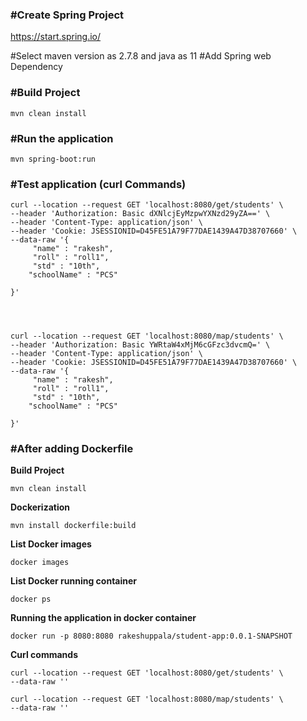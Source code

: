 ### **#Create Spring Project**

https://start.spring.io/

#Select maven version as 2.7.8 and java as 11
#Add Spring web Dependency


### **#Build Project**
```agsl
mvn clean install
```

### **#Run the application**
```agsl
mvn spring-boot:run
```

### **#Test application  (curl Commands)**

```agsl
curl --location --request GET 'localhost:8080/get/students' \
--header 'Authorization: Basic dXNlcjEyMzpwYXNzd29yZA==' \
--header 'Content-Type: application/json' \
--header 'Cookie: JSESSIONID=D45FE51A79F77DAE1439A47D38707660' \
--data-raw '{
     "name" : "rakesh",
     "roll" : "roll1",
     "std" : "10th",
    "schoolName" : "PCS"
    
}'




curl --location --request GET 'localhost:8080/map/students' \
--header 'Authorization: Basic YWRtaW4xMjM6cGFzc3dvcmQ=' \
--header 'Content-Type: application/json' \
--header 'Cookie: JSESSIONID=D45FE51A79F77DAE1439A47D38707660' \
--data-raw '{
     "name" : "rakesh",
     "roll" : "roll1",
     "std" : "10th",
    "schoolName" : "PCS"
    
}'
```

### **#After adding Dockerfile**

**Build Project**
```agsl
mvn clean install
```

**Dockerization**
```agsl
mvn install dockerfile:build
```

**List Docker images**
```agsl
docker images
```

**List Docker running container**
```agsl
docker ps
```

**Running the application in docker container**
```agsl
docker run -p 8080:8080 rakeshuppala/student-app:0.0.1-SNAPSHOT
```

**Curl commands**
```agsl
curl --location --request GET 'localhost:8080/get/students' \
--data-raw ''

curl --location --request GET 'localhost:8080/map/students' \
--data-raw ''
```




